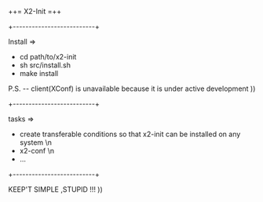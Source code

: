 ++= X2-Init =++

+--------------------------+

Install =>
- cd path/to/x2-init
- sh src/install.sh
- make install

P.S. -- client(XConf) is unavailable because it is under active development ))

+--------------------------+

tasks =>
- create transferable conditions so that x2-init can be installed on any system \n
- x2-conf \n
- ...

+--------------------------+

KEEP'T SIMPLE ,STUPID !!! )) 